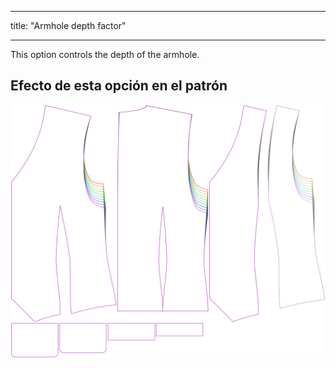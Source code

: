 - - -
title: "Armhole depth factor"
- - -

This option controls the depth of the armhole.

## Efecto de esta opción en el patrón

![This image shows the effect of this option by superimposing several variants that have a different value for this option](wahid_armholedepthfactor_sample.svg "Effect of this option on the pattern")
